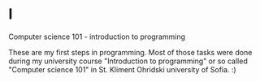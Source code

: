 # I
Computer science 101 - introduction to programming

These are my first steps in programming. Most of those tasks were done during my university course "Introduction to programming"
or so called "Computer science 101" in St. Kliment Ohridski university of Sofia. :)
